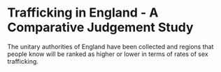 # Trafficking in England - A Comparative Judgement Study

The unitary authorities of England have been collected and 
regions that people know will be ranked as higher or lower in terms
of rates of sex trafficking.